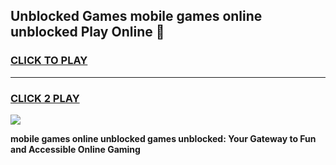 
## Unblocked Games mobile games online unblocked Play Online 👋
<h3>
<a href="https://news.freeplayer.one?title=mobile_games_online_unblocked&ref=17F">CLICK TO PLAY</a></h3>
<hr>

<h3>
<a href="https://news.freeplayer.one?title=mobile_games_online_unblocked&ref=17F">CLICK 2 PLAY</a>
  
</h3>

<a href="https://news.freeplayer.one?title=mobile_games_online_unblocked&ref=17F/"><img src="https://clearcache.store/games.png"></a>


**mobile games online unblocked games unblocked: Your Gateway to Fun and Accessible Online Gaming**
